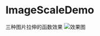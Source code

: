 ImageScaleDemo
==============

三种图片拉伸的函数效果
![效果图](https://raw.github.com/EUMobile/ImageScaleDemo/master/ImageScaleDemo.png)
